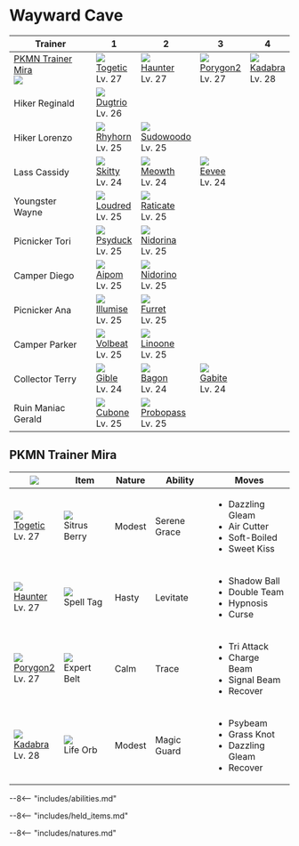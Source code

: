 # Wayward Cave

Trainer                          | 1                                | 2                                 | 3                                | 4
---                              | ---                              | ---                               | ---                              | ---
[PKMN Trainer Mira]<br>![][mira] | ![][176]<br>[Togetic]<br>Lv. 27  | ![][093]<br>[Haunter]<br>Lv. 27   | ![][233]<br>[Porygon2]<br>Lv. 27 | ![][064]<br>[Kadabra]<br>Lv. 28
Hiker Reginald                   | ![][051]<br>[Dugtrio]<br>Lv. 26  | &nbsp;                            | &nbsp;                           | &nbsp;
Hiker Lorenzo                    | ![][111]<br>[Rhyhorn]<br>Lv. 25  | ![][185]<br>[Sudowoodo]<br>Lv. 25 | &nbsp;                           | &nbsp;
Lass Cassidy                     | ![][300]<br>[Skitty]<br>Lv. 24   | ![][052]<br>[Meowth]<br>Lv. 24    | ![][133]<br>[Eevee]<br>Lv. 24    | &nbsp;
Youngster Wayne                  | ![][294]<br>[Loudred]<br>Lv. 25  | ![][020]<br>[Raticate]<br>Lv. 25  | &nbsp;                           | &nbsp;
Picnicker Tori                   | ![][054]<br>[Psyduck]<br>Lv. 25  | ![][030]<br>[Nidorina]<br>Lv. 25  | &nbsp;                           | &nbsp;
Camper Diego                     | ![][190]<br>[Aipom]<br>Lv. 25    | ![][033]<br>[Nidorino]<br>Lv. 25  | &nbsp;                           | &nbsp;
Picnicker Ana                    | ![][314]<br>[Illumise]<br>Lv. 25 | ![][162]<br>[Furret]<br>Lv. 25    | &nbsp;                           | &nbsp;
Camper Parker                    | ![][313]<br>[Volbeat]<br>Lv. 25  | ![][264]<br>[Linoone]<br>Lv. 25   | &nbsp;                           | &nbsp;
Collector Terry                  | ![][443]<br>[Gible]<br>Lv. 24    | ![][371]<br>[Bagon]<br>Lv. 24     | ![][444]<br>[Gabite]<br>Lv. 24   | &nbsp;
Ruin Maniac Gerald               | ![][104]<br>[Cubone]<br>Lv. 25   | ![][476]<br>[Probopass]<br>Lv. 25 | &nbsp;                           | &nbsp;

## PKMN Trainer Mira

![][mira]                        | Item                              | Nature | Ability      | Moves
---                              | ---                               | ---    | ---          | ---
![][176]<br>[Togetic]<br>Lv. 27  | ![][sitrus-berry]<br>Sitrus Berry | Modest | Serene Grace | <ul><li>Dazzling Gleam</li><li>Air Cutter</li><li>Soft-Boiled</li><li>Sweet Kiss</li></ul>
![][093]<br>[Haunter]<br>Lv. 27  | ![][spell-tag]<br>Spell Tag       | Hasty  | Levitate     | <ul><li>Shadow Ball</li><li>Double Team</li><li>Hypnosis</li><li>Curse</li></ul>
![][233]<br>[Porygon2]<br>Lv. 27 | ![][expert-belt]<br>Expert Belt   | Calm   | Trace        | <ul><li>Tri Attack</li><li>Charge Beam</li><li>Signal Beam</li><li>Recover</li></ul>
![][064]<br>[Kadabra]<br>Lv. 28  | ![][life-orb]<br>Life Orb         | Modest | Magic Guard  | <ul><li>Psybeam</li><li>Grass Knot</li><li>Dazzling Gleam</li><li>Recover</li></ul>

--8<-- "includes/abilities.md"

--8<-- "includes/held_items.md"

--8<-- "includes/natures.md"

[PKMN Trainer Mira]: #pkmn-trainer-mira
[Raticate]: ../../pokemons/020/
[Nidorina]: ../../pokemons/030/
[Nidorino]: ../../pokemons/033/
[Dugtrio]: ../../pokemons/051/
[Meowth]: ../../pokemons/052/
[Psyduck]: ../../pokemons/054/
[Kadabra]: ../../pokemons/064/
[Haunter]: ../../pokemons/093/
[Cubone]: ../../pokemons/104/
[Rhyhorn]: ../../pokemons/111/
[Eevee]: ../../pokemons/133/
[Furret]: ../../pokemons/162/
[Togetic]: ../../pokemons/176/
[Sudowoodo]: ../../pokemons/185/
[Aipom]: ../../pokemons/190/
[Porygon2]: ../../pokemons/233/
[Linoone]: ../../pokemons/264/
[Loudred]: ../../pokemons/294/
[Skitty]: ../../pokemons/300/
[Volbeat]: ../../pokemons/313/
[Illumise]: ../../pokemons/314/
[Bagon]: ../../pokemons/371/
[Gible]: ../../pokemons/443/
[Gabite]: ../../pokemons/444/
[Probopass]: ../../pokemons/476/
[expert-belt]: ../img/items/expert-belt.png
[life-orb]: ../img/items/life-orb.png
[sitrus-berry]: ../img/items/sitrus-berry.png
[spell-tag]: ../img/items/spell-tag.png
[020]: ../img/pokemon/020.png
[030]: ../img/pokemon/030.png
[033]: ../img/pokemon/033.png
[051]: ../img/pokemon/051.png
[052]: ../img/pokemon/052.png
[054]: ../img/pokemon/054.png
[064]: ../img/pokemon/064.png
[093]: ../img/pokemon/093.png
[104]: ../img/pokemon/104.png
[111]: ../img/pokemon/111.png
[133]: ../img/pokemon/133.png
[162]: ../img/pokemon/162.png
[176]: ../img/pokemon/176.png
[185]: ../img/pokemon/185.png
[190]: ../img/pokemon/190.png
[233]: ../img/pokemon/233.png
[264]: ../img/pokemon/264.png
[294]: ../img/pokemon/294.png
[300]: ../img/pokemon/300.png
[313]: ../img/pokemon/313.png
[314]: ../img/pokemon/314.png
[371]: ../img/pokemon/371.png
[443]: ../img/pokemon/443.png
[444]: ../img/pokemon/444.png
[476]: ../img/pokemon/476.png
[mira]: ../img/trainer/mira.png
